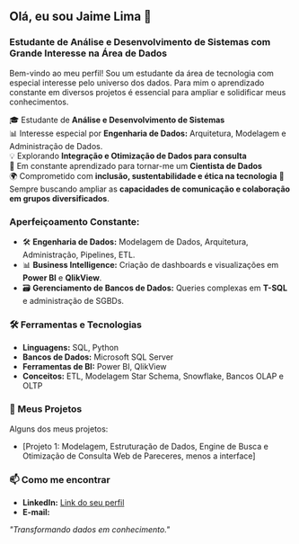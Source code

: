 ## Olá, eu sou Jaime Lima 👋

### Estudante de Análise e Desenvolvimento de Sistemas com Grande Interesse na Área de Dados

Bem-vindo ao meu perfil! Sou um estudante da área de tecnologia com especial interesse pelo universo dos dados. 
Para mim o aprendizado constante em diversos projetos é essencial para ampliar e solidificar meus conhecimentos.

🎓 Estudante de **Análise e Desenvolvimento de Sistemas**  
📊 Interesse especial por **Engenharia de Dados:** Arquitetura, Modelagem e Administração de Dados.  
💡 Explorando **Integração e Otimização de Dados para consulta**  
🚀 Em constante aprendizado para tornar-me um **Cientista de Dados**  
🌍 Comprometido com **inclusão, sustentabilidade e ética na tecnologia**
🤝 Sempre buscando ampliar as **capacidades de comunicação e colaboração em grupos diversificados**.


### Aperfeiçoamento Constante:
- 🛠 **Engenharia de Dados:** Modelagem de Dados, Arquitetura, Administração, Pipelines, ETL.
- 📊 **Business Intelligence:** Criação de dashboards e visualizações em **Power BI** e **QlikView**.
- 🗃 **Gerenciamento de Bancos de Dados:** Queries complexas em **T-SQL** e administração de SGBDs.

### 🛠 Ferramentas e Tecnologias
- **Linguagens:** SQL, Python
- **Bancos de Dados:** Microsoft SQL Server
- **Ferramentas de BI:** Power BI, QlikView
- **Conceitos:** ETL, Modelagem Star Schema, Snowflake, Bancos OLAP e OLTP

### 📂 Meus Projetos
Alguns dos meus projetos:
- [Projeto 1: Modelagem, Estruturação de Dados, Engine de Busca e Otimização de Consulta Web de Pareceres, menos a interface]

### 📫 Como me encontrar
- **LinkedIn:** [Link do seu perfil](https://www.linkedin.com/in/jaime-lima-434530379)
- **E-mail:** 

*"Transformando dados em conhecimento."*
